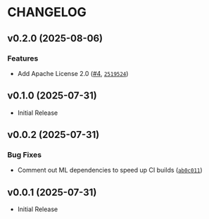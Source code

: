 # CHANGELOG

<!-- version list -->

## v0.2.0 (2025-08-06)

### Features

- Add Apache License 2.0 ([#4](https://github.com/ai-enhanced-engineer/ai-assistant-roles/pull/4),
  [`2519524`](https://github.com/ai-enhanced-engineer/ai-assistant-roles/commit/2519524b25f152f3ad485c806636bbfd1fb239ca))


## v0.1.0 (2025-07-31)

- Initial Release

## v0.0.2 (2025-07-31)

### Bug Fixes

- Comment out ML dependencies to speed up CI builds
  ([`ab0c011`](https://github.com/ai-enhanced-engineer/ai-base-template/commit/ab0c0114d70f745460f532603a4cd90a52d9f00d))


## v0.0.1 (2025-07-31)

- Initial Release
